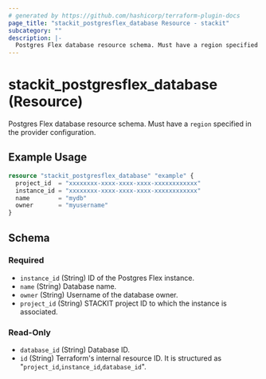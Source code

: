 ```yaml
---
# generated by https://github.com/hashicorp/terraform-plugin-docs
page_title: "stackit_postgresflex_database Resource - stackit"
subcategory: ""
description: |-
  Postgres Flex database resource schema. Must have a region specified in the provider configuration.
---
```


# stackit_postgresflex_database (Resource)

Postgres Flex database resource schema. Must have a `region` specified in the provider configuration.

## Example Usage

```terraform
resource "stackit_postgresflex_database" "example" {
  project_id  = "xxxxxxxx-xxxx-xxxx-xxxx-xxxxxxxxxxxx"
  instance_id = "xxxxxxxx-xxxx-xxxx-xxxx-xxxxxxxxxxxx"
  name        = "mydb"
  owner       = "myusername"
}
```

<!-- schema generated by tfplugindocs -->
## Schema

### Required

- `instance_id` (String) ID of the Postgres Flex instance.
- `name` (String) Database name.
- `owner` (String) Username of the database owner.
- `project_id` (String) STACKIT project ID to which the instance is associated.

### Read-Only

- `database_id` (String) Database ID.
- `id` (String) Terraform's internal resource ID. It is structured as "`project_id`,`instance_id`,`database_id`".
